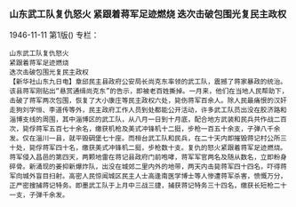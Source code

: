 ### 山东武工队复仇怒火  紧跟着蒋军足迹燃烧  迭次击破包围光复民主政权

1946-11-11
第1版()
专栏：

    山东武工队复仇怒火
    紧跟着蒋军足迹燃烧
    迭次击破包围光复民主政权
    【新华社山东九日电】章邱民主县政府公安局长尚克东率领的武工队，震撼了蒋家暴政的统治。该县蒋军刚贴出“悬赏通缉尚克东”的告示，即被老百姓撕掉。一月来，他们在当地人民帮助下，击破了蒋军两次包围，恢复了大小康庄等民主政权六处，毙伤蒋军百余人。除人民最痛恨的汉奸走狗刘学恒、李道传等外，民主政府工作人员到处都能公开活动，许多武工队员出没在胶济路和淄博支线的周围，其中淄博区的武工队，从八月一日到十月底，配合地方武装和民兵共作战二百次，毙俘蒋军五百七十余名，缴获机枪及美式冲锋机十二挺，步枪一百五十余支，子弹八千余发。仅在淄川一县，就平毁碉堡七十座。而桓台武工队和民兵，在二十天内即摧毁蒋记村公所三十处，毙俘蒋军四十名，缴获美式冲锋机二挺，步枪数十支。复仇的怒火紧跟着蒋军足迹燃烧。蒋军侵入昌邑的第四天，两颗地雷在蒋记县政府门前咆哮，蒋军军官两名及随从数名，立即粉身碎骨。新涌现的姜抑新爆炸队，出没在城郊二里内外的地带，两天内击毙蒋军四十四名，吓得蒋军向城外盲目扫射。高密人民惊闻城区民主人士高逢南医学博士等人惨遭蒋军杀害，愤慨万分，正严密搜捕蒋记特务。即墨武工队于上月中三战三捷，捕获蒋记特务三十四名，缴获长短枪二十一支，子弹千余发。
